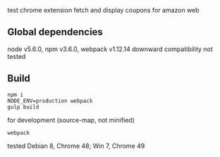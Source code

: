 test chrome extension
fetch and display coupons for amazon web 

## Global dependencies
node v5.6.0, npm v3.6.0, webpack v1.12.14
downward compatibility not tested

## Build
```
npm i
NODE_ENV=production webpack
gulp build
```
for development (source-map, not minified)
```
webpack
```


tested Debian 8, Chrome 48; Win 7, Chrome 49